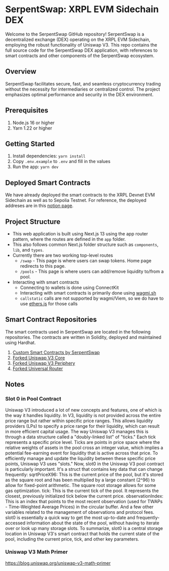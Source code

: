 # SerpentSwap: XRPL EVM Sidechain DEX

Welcome to the SerpentSwap GitHub repository! SerpentSwap is a decentralized exchange (DEX) operating on the XRPL EVM Sidechain, employing the robust functionality of Uniswap V3. This repo contains the full source code for the SerpentSwap DEX application, with references to smart contracts and other components of the SerpentSwap ecosystem.

## Overview
SerpentSwap facilitates secure, fast, and seamless cryptocurrency trading without the necessity for intermediaries or centralized control. The project emphasizes optimal performance and security in the DEX environment.

## Prerequisites
1. Node.js 16 or higher
2. Yarn 1.22 or higher

## Getting Started
1. Install dependencies: `yarn install`
2. Copy `.env.example` to `.env` and fill in the values
3. Run the app: `yarn dev`

## Deployed Smart Contracts
We have already deployed the smart contracts to the XRPL Devnet EVM Sidechain as well as to Sepolia Testnet. For reference, the deployed addreses are in this [notion page](https://fringe-mitten-485.notion.site/27badfb1b80242379ca0c8ba27c7176c?v=5f122de935e540069ac5e2cb0678be54&pvs=4).

## Project Structure
- This web application is built using Next.js 13 using the app router pattern, where the routes are defined in the `app` folder.
- This also follows common Next.js folder structure such as `components`, `lib`, and `types`.
- Currently there are two working top-level routes
  - `/swap` - This page is where users can swap tokens. Home page redirects to this page.
  - `/pools` - This page is where users can add/remove liquidity to/from a pool.
- Interacting with smart contracts
  - Connecting to wallets is done using ConnectKit
  - Interacting with smart contracts is primarily done using [wagmi.sh](https://wagmi.sh)
  - `callstatic` calls are not supported by wagmi/Viem, so we do have to use [ethers.js](https://docs.ethers.io/v5/) for those calls

## Smart Contract Repositories
The smart contracts used in SerpentSwap are located in the following repositories. The contracts are written in Solidity, deployed and maintained using Hardhat.
1. [Custom Smart Contracts by SerpentSwap](https://github.com/Serpent-Swap/solidity-smart-contracts)
2. [Forked Uniswap V3 Core](https://github.com/Serpent-Swap/uniswap-v3-core)
3. [Forked Uniswap V3 Periphery](https://github.com/Serpent-Swap/uniswap-v3-periphery)
4. [Forked Universal Router](https://github.com/Serpent-Swap/universal-router)

## Notes

### **Slot 0 in Pool Contract**
Uniswap V3 introduced a lot of new concepts and features, one of which is the way it handles liquidity. In V3, liquidity is not provided across the entire price range but rather within specific price ranges. This allows liquidity providers (LPs) to specify a price range for their liquidity, which can result in more efficient capital usage.
The way Uniswap V3 manages this is through a data structure called a "doubly-linked list" of "ticks." Each tick represents a specific price level. Ticks are points in price space where the relative weights of assets in the pool cross an integer value, which implies a potential fee-earning event for liquidity that is active across that price.
To efficiently manage and update the liquidity between these specific price points, Uniswap V3 uses "slots."
Now, slot0 in the Uniswap V3 pool contract is particularly important. It's a struct that contains key data that can change frequently:
sqrtPriceX96: This is the current price of the pool, but it's stored as the square root and has been multiplied by a large constant (2^96) to allow for fixed-point arithmetic. The square root storage allows for some gas optimization.
tick: This is the current tick of the pool. It represents the closest, previously initialized tick below the current price.
observationIndex: This is an index that points to the most recent observation (used for TWAPs - Time-Weighted Average Prices) in the circular buffer.
And a few other variables related to the management of observations and protocol fees.
slot0 is essentially a quick way to get the most up-to-date and frequently-accessed information about the state of the pool, without having to iterate over or look up many storage slots.
To summarize, slot0 is a central storage location in Uniswap V3's smart contract that holds the current state of the pool, including the current price, tick, and other key parameters.

### **Uniswap V3 Math Primer**
https://blog.uniswap.org/uniswap-v3-math-primer